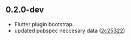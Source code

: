 
## 0.2.0-dev

* Flutter plugin bootstrap.
* updated pubspec neccesary data ([2c25322](https://github.com/notsofunctional/flutter_pusher_beams/commit/2c253222bb6255c4b38d608f9c842226a283fd4b))
